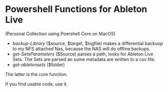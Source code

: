 # Powershell Functions for Ableton Live
(Personal Collection using Poershell Core on MacOS)

- *backup-Library*  ($source, $target, $logfile) makes a differential backuop to my NFS attached Nas, because the NAS will do offline backups.
- *get-SetsParameters* ($Source) parses a path, looks for Ableton Live Sets. The Sets are parsed an some metadata are written to a csv file.
- *get-abletonsets* ($folder)

The latter is the core function. 

If you find usable code, use it. 
